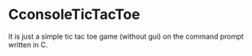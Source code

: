 # CconsoleTicTacToe
It is just a simple tic tac toe game (without gui) on the command prompt written in C.
